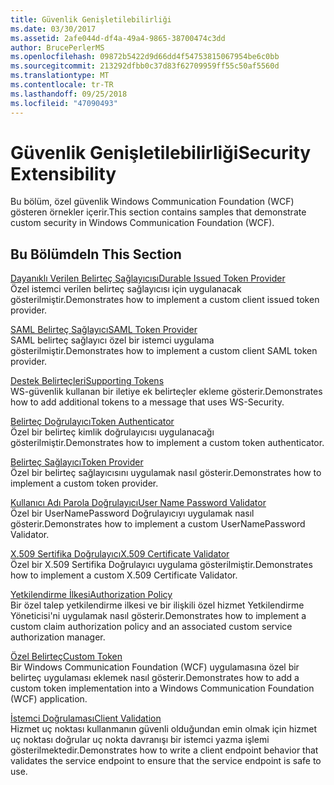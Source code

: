 ```yaml
---
title: Güvenlik Genişletilebilirliği
ms.date: 03/30/2017
ms.assetid: 2afe044d-df4a-49a4-9865-38700474c3dd
author: BrucePerlerMS
ms.openlocfilehash: 09872b5422d9d66dd4f54753815067954be6c0bb
ms.sourcegitcommit: 213292dfbb0c37d83f62709959ff55c50af5560d
ms.translationtype: MT
ms.contentlocale: tr-TR
ms.lasthandoff: 09/25/2018
ms.locfileid: "47090493"
---
```

# <a name="security-extensibility"></a><span data-ttu-id="df625-102">Güvenlik Genişletilebilirliği</span><span class="sxs-lookup"><span data-stu-id="df625-102">Security Extensibility</span></span>
<span data-ttu-id="df625-103">Bu bölüm, özel güvenlik Windows Communication Foundation (WCF) gösteren örnekler içerir.</span><span class="sxs-lookup"><span data-stu-id="df625-103">This section contains samples that demonstrate custom security in Windows Communication Foundation (WCF).</span></span>  
  
## <a name="in-this-section"></a><span data-ttu-id="df625-104">Bu Bölümde</span><span class="sxs-lookup"><span data-stu-id="df625-104">In This Section</span></span>  
 [<span data-ttu-id="df625-105">Dayanıklı Verilen Belirteç Sağlayıcısı</span><span class="sxs-lookup"><span data-stu-id="df625-105">Durable Issued Token Provider</span></span>](../../../../docs/framework/wcf/samples/durable-issued-token-provider.md)  
 <span data-ttu-id="df625-106">Özel istemci verilen belirteç sağlayıcısı için uygulanacak gösterilmiştir.</span><span class="sxs-lookup"><span data-stu-id="df625-106">Demonstrates how to implement a custom client issued token provider.</span></span>  
  
 [<span data-ttu-id="df625-107">SAML Belirteç Sağlayıcı</span><span class="sxs-lookup"><span data-stu-id="df625-107">SAML Token Provider</span></span>](../../../../docs/framework/wcf/samples/saml-token-provider.md)  
 <span data-ttu-id="df625-108">SAML belirteç sağlayıcı özel bir istemci uygulama gösterilmiştir.</span><span class="sxs-lookup"><span data-stu-id="df625-108">Demonstrates how to implement a custom client SAML token provider.</span></span>  
  
 [<span data-ttu-id="df625-109">Destek Belirteçleri</span><span class="sxs-lookup"><span data-stu-id="df625-109">Supporting Tokens</span></span>](../../../../docs/framework/wcf/samples/supporting-tokens.md)  
 <span data-ttu-id="df625-110">WS-güvenlik kullanan bir iletiye ek belirteçler ekleme gösterir.</span><span class="sxs-lookup"><span data-stu-id="df625-110">Demonstrates how to add additional tokens to a message that uses WS-Security.</span></span>  
  
 [<span data-ttu-id="df625-111">Belirteç Doğrulayıcı</span><span class="sxs-lookup"><span data-stu-id="df625-111">Token Authenticator</span></span>](../../../../docs/framework/wcf/samples/token-authenticator.md)  
 <span data-ttu-id="df625-112">Özel bir belirteç kimlik doğrulayıcısı uygulanacağı gösterilmiştir.</span><span class="sxs-lookup"><span data-stu-id="df625-112">Demonstrates how to implement a custom token authenticator.</span></span>  
  
 [<span data-ttu-id="df625-113">Belirteç Sağlayıcı</span><span class="sxs-lookup"><span data-stu-id="df625-113">Token Provider</span></span>](../../../../docs/framework/wcf/samples/token-provider.md)  
 <span data-ttu-id="df625-114">Özel bir belirteç sağlayıcısını uygulamak nasıl gösterir.</span><span class="sxs-lookup"><span data-stu-id="df625-114">Demonstrates how to implement a custom token provider.</span></span>  
  
 [<span data-ttu-id="df625-115">Kullanıcı Adı Parola Doğrulayıcı</span><span class="sxs-lookup"><span data-stu-id="df625-115">User Name Password Validator</span></span>](../../../../docs/framework/wcf/samples/user-name-password-validator.md)  
 <span data-ttu-id="df625-116">Özel bir UserNamePassword Doğrulayıcıyı uygulamak nasıl gösterir.</span><span class="sxs-lookup"><span data-stu-id="df625-116">Demonstrates how to implement a custom UserNamePassword Validator.</span></span>  
  
 [<span data-ttu-id="df625-117">X.509 Sertifika Doğrulayıcı</span><span class="sxs-lookup"><span data-stu-id="df625-117">X.509 Certificate Validator</span></span>](../../../../docs/framework/wcf/samples/x-509-certificate-validator.md)  
 <span data-ttu-id="df625-118">Özel bir X.509 Sertifika Doğrulayıcı uygulama gösterilmiştir.</span><span class="sxs-lookup"><span data-stu-id="df625-118">Demonstrates how to implement a custom X.509 Certificate Validator.</span></span>  
  
 [<span data-ttu-id="df625-119">Yetkilendirme İlkesi</span><span class="sxs-lookup"><span data-stu-id="df625-119">Authorization Policy</span></span>](../../../../docs/framework/wcf/samples/authorization-policy.md)  
 <span data-ttu-id="df625-120">Bir özel talep yetkilendirme ilkesi ve bir ilişkili özel hizmet Yetkilendirme Yöneticisi'ni uygulamak nasıl gösterir.</span><span class="sxs-lookup"><span data-stu-id="df625-120">Demonstrates how to implement a custom claim authorization policy and an associated custom service authorization manager.</span></span>  
  
 [<span data-ttu-id="df625-121">Özel Belirteç</span><span class="sxs-lookup"><span data-stu-id="df625-121">Custom Token</span></span>](../../../../docs/framework/wcf/samples/custom-token.md)  
 <span data-ttu-id="df625-122">Bir Windows Communication Foundation (WCF) uygulamasına özel bir belirteç uygulaması eklemek nasıl gösterir.</span><span class="sxs-lookup"><span data-stu-id="df625-122">Demonstrates how to add a custom token implementation into a Windows Communication Foundation (WCF) application.</span></span>  
  
 [<span data-ttu-id="df625-123">İstemci Doğrulaması</span><span class="sxs-lookup"><span data-stu-id="df625-123">Client Validation</span></span>](../../../../docs/framework/wcf/samples/client-validation.md)  
 <span data-ttu-id="df625-124">Hizmet uç noktası kullanmanın güvenli olduğundan emin olmak için hizmet uç noktası doğrular uç nokta davranışı bir istemci yazma işlemi gösterilmektedir.</span><span class="sxs-lookup"><span data-stu-id="df625-124">Demonstrates how to write a client endpoint behavior that validates the service endpoint to ensure that the service endpoint is safe to use.</span></span>
